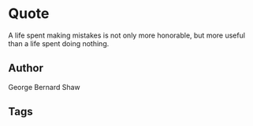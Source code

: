 # Quote

A life spent making mistakes is not only more honorable, but more useful than a life spent doing nothing.

## Author

George Bernard Shaw

## Tags



